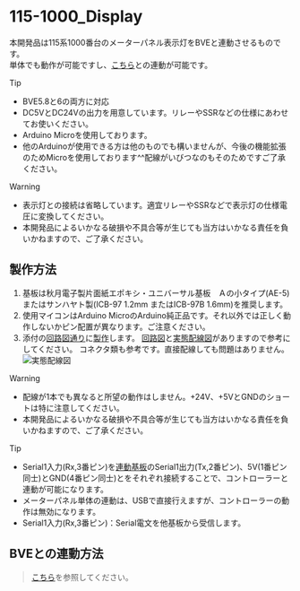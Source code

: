# 115-1000_Display
本開発品は115系1000番台のメーターパネル表示灯をBVEと連動させるものです。  
単体でも動作が可能ですし、[こちら](https://github.com/GraphTechKEN/MC53_ME38_BVE_VM)との連動が可能です。

> [!TIP]
>- BVE5.8と6の両方に対応
>- DC5VとDC24Vの出力を用意しています。リレーやSSRなどの仕様にあわせてお使いください。
>- Arduino Microを使用しております。
>- 他のArduinoが使用できる方は他のものでも構いませんが、今後の機能拡張のためMicroを使用しております^^配線がいびつなのもそのためですご了承ください。

> [!WARNING]
>- 表示灯との接続は省略しています。適宜リレーやSSRなどで表示灯の仕様電圧に変換してください。
>- 本開発品によるいかなる破損や不具合等が生じても当方はいかなる責任を負いかねますので、ご了承ください。

## 製作方法
1. 基板は秋月電子製片面紙エポキシ・ユニバーサル基板　Ａの小タイプ(AE-5)またはサンハヤト製(ICB-97 1.2mm またはICB-97B 1.6mm)を推奨します。
2. 使用マイコンはArduino MicroのArduino純正品です。それ以外では正しく動作しないかピン配置が異なります。ご注意ください。
4. 添付の[回路図通り](115-1000_Display_6.0.0.4.pdf)に[製作](115-1000_Display_6.0.0.4.png)します。
   [回路図](115-1000_Display_6.0.0.4.pdf)と[実態配線図](115-1000_Display_6.0.0.4.7.png)がありますので参考にしてください。
   コネクタ類も参考です。直接配線しても問題はありません。
   ![実態配線図](https://github.com/GraphTechKEN/115-1000_Display/blob/main/115-1000_Display_6.0.0.4.png)

> [!WARNING]
>- 配線が1本でも異なると所望の動作はしません。+24V、+5VとGNDのショートは特に注意してください。
>- 本開発品によるいかなる破損や不具合等が生じても当方はいかなる責任を負いかねますので、ご了承ください。

> [!TIP]
>- Serial1入力(Rx,3番ピン)を[連動基板](https://github.com/GraphTechKEN/MC53_ME38_BVE_VM)のSerial1出力(Tx,2番ピン)、5V(1番ピン同士)とGND(4番ピン同士)とをそれぞれ接続することで、コントローラーと連動が可能になります。
>- メーターパネル単体の連動は、USBで直接行えますが、コントローラーの動作は無効になります。
>- Serial1入力(Rx,3番ピン)：Serial電文を他基板から受信します。

## BVEとの連動方法
> [こちら](https://github.com/GraphTechKEN/SerialOutputEx)を参照してください。
